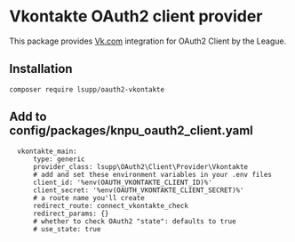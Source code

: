 # Vkontakte OAuth2 client provider
This package provides [Vk.com](https://vk.com/) integration for OAuth2 Client by the League.
## Installation
```
composer require lsupp/oauth2-vkontakte
```
## Add to config/packages/knpu_oauth2_client.yaml
```
  vkontakte_main:
      type: generic
      provider_class: lsupp\OAuth2\Client\Provider\Vkontakte
      # add and set these environment variables in your .env files
      client_id: '%env(OAUTH_VKONTAKTE_CLIENT_ID)%'
      client_secret: '%env(OAUTH_VKONTAKTE_CLIENT_SECRET)%'
      # a route name you'll create
      redirect_route: connect_vkontakte_check
      redirect_params: {}
      # whether to check OAuth2 "state": defaults to true
      # use_state: true
```
